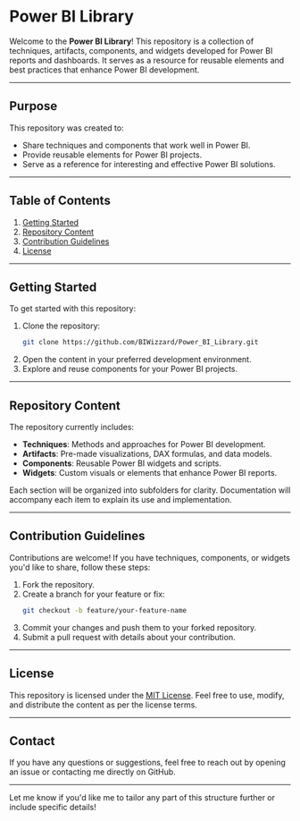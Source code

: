 # Power BI Library

Welcome to the **Power BI Library**! This repository is a collection of techniques, artifacts, components, and widgets developed for Power BI reports and dashboards. It serves as a resource for reusable elements and best practices that enhance Power BI development.

---

## Purpose

This repository was created to:
- Share techniques and components that work well in Power BI.
- Provide reusable elements for Power BI projects.
- Serve as a reference for interesting and effective Power BI solutions.

---

## Table of Contents

1. [Getting Started](#getting-started)
2. [Repository Content](#repository-content)
3. [Contribution Guidelines](#contribution-guidelines)
4. [License](#license)

---

## Getting Started

To get started with this repository:
1. Clone the repository:
   ```bash
   git clone https://github.com/BIWizzard/Power_BI_Library.git
   ```
2. Open the content in your preferred development environment.
3. Explore and reuse components for your Power BI projects.

---

## Repository Content

The repository currently includes:
- **Techniques**: Methods and approaches for Power BI development.
- **Artifacts**: Pre-made visualizations, DAX formulas, and data models.
- **Components**: Reusable Power BI widgets and scripts.
- **Widgets**: Custom visuals or elements that enhance Power BI reports.

Each section will be organized into subfolders for clarity. Documentation will accompany each item to explain its use and implementation.

---

## Contribution Guidelines

Contributions are welcome! If you have techniques, components, or widgets you'd like to share, follow these steps:
1. Fork the repository.
2. Create a branch for your feature or fix:
   ```bash
   git checkout -b feature/your-feature-name
   ```
3. Commit your changes and push them to your forked repository.
4. Submit a pull request with details about your contribution.

---

## License

This repository is licensed under the [MIT License](LICENSE). Feel free to use, modify, and distribute the content as per the license terms.

---

## Contact

If you have any questions or suggestions, feel free to reach out by opening an issue or contacting me directly on GitHub.

---

Let me know if you'd like me to tailor any part of this structure further or include specific details!
